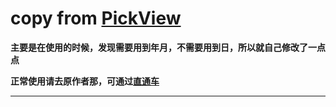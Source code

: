 # copy from [PickView][1]

**主要是在使用的时候，发现需要用到年月，不需要用到日，所以就自己修改了一点点**

**正常使用请去原作者那，可通过[直通车][1]**













-------------------------------
[1]:https://github.com/brucetoo/PickView
